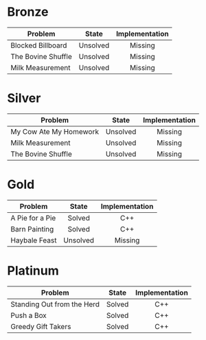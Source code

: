 # Bronze
| Problem        | State           | Implementation  |
| ------------- |:---------------:| :--------------:|
| Blocked Billboard | Unsolved          | Missing            |
| The Bovine Shuffle     | Unsolved          | Missing            |
| Milk Measurement | Unsolved          | Missing            |
# Silver
| Problem        | State           | Implementation  |
| ------------- |:---------------:| :--------------:|
| My Cow Ate My Homework | Unsolved          | Missing            |
| Milk Measurement     | Unsolved          | Missing            |
| The Bovine Shuffle | Unsolved          | Missing            |
# Gold
| Problem        | State           | Implementation  |
| ------------- |:---------------:| :--------------:|
| A Pie for a Pie | Solved          | C++            |
| Barn Painting     | Solved          | C++            |
| Haybale Feast | Unsolved          | Missing            |
# Platinum
| Problem        | State           | Implementation  |
| ------------- |:---------------:| :--------------:|
| Standing Out from the Herd | Solved          | C++            |
| Push a Box     | Solved          | C++            |
| Greedy Gift Takers | Solved          | C++            |
